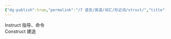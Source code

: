 ```yaml
---
{"dg-publish":true,"permalink":"/7 语言/英语/词汇/形近词/struct/","title":"struct"}
---
```



Instruct 指导、命令  
Construct 建造
